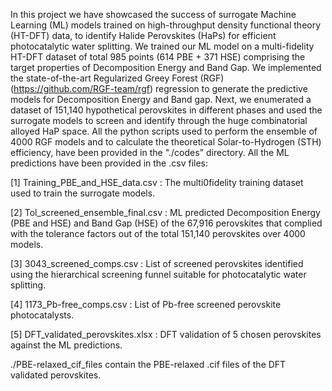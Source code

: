 In this project we have showcased the success of surrogate Machine Learning (ML) models trained on high-throughput density functional theory (HT-DFT) data, to identify Halide Perovskites (HaPs) for efficient photocatalytic water splitting. We trained our ML model on a multi-fidelity HT-DFT dataset of total 985 points (614 PBE + 371 HSE) comprising the target properties of Decomposition Energy and Band Gap. We implemented the state-of-the-art Regularized Greey Forest (RGF) (https://github.com/RGF-team/rgf) regression to generate the predictive models for Decomposition Energy and Band gap. Next, we enumerated a dataset of 151,140 hypothetical perovskites in different phases and used the surrogate models to screen and identify through the huge combinatorial alloyed HaP space. All the python scripts used to perform the ensemble of 4000 RGF models and to calculate the theoretical Solar-to-Hydrogen (STH) efficiency, have been provided in the "./codes" directory. All the ML predictions have been provided in the .csv files:

[1] Training_PBE_and_HSE_data.csv : The multi0fidelity training dataset used to train the surrogate models.

[2] Tol_screened_ensemble_final.csv : ML predicted Decomposition Energy (PBE and HSE) and Band Gap (HSE) of the 67,916 perovskites that complied with the tolerance factors out of the total 151,140 perovskites over 4000 models.

[3] 3043_screened_comps.csv : List of screened perovskites identified using the hierarchical screening funnel suitable for photocatalytic water splitting.

[4] 1173_Pb-free_comps.csv : List of Pb-free screened perovskite photocatalysts.

[5] DFT_validated_perovskites.xlsx : DFT validation of 5 chosen perovskites against the ML predictions.

./PBE-relaxed_cif_files contain the PBE-relaxed .cif files of the DFT validated perovskites. 
